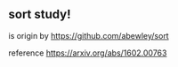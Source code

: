 

## sort study!


is origin by https://github.com/abewley/sort

reference https://arxiv.org/abs/1602.00763
